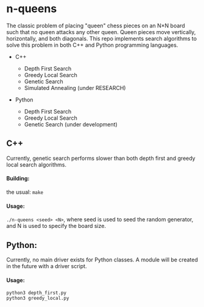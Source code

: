 # n-queens
The classic problem of placing "queen" chess pieces on an N×N board such that no queen attacks any other queen.  Queen pieces move vertically, horizontally, and both diagonals.  This repo implements search algorithms to solve this problem in both C++ and Python programming languages.

- C++
    - Depth First Search
    - Greedy Local Search
    - Genetic Search
    - Simulated Annealing (under RESEARCH)


- Python  
    - Depth First Search
    - Greedy Local Search
    - Genetic Search (under development)

## C++
Currently, genetic search performs slower than both depth first and greedy local search algorithms.

#### Building:
the usual:  `make`

#### Usage:
`./n-queens <seed> <N>`, where seed is used to seed the random generator, and N is used to specify the board size.


## Python:
Currently, no main driver exists for Python classes.  A module will be created in the future with a driver script.

#### Usage:
`python3 depth_first.py`  
`python3 greedy_local.py`
